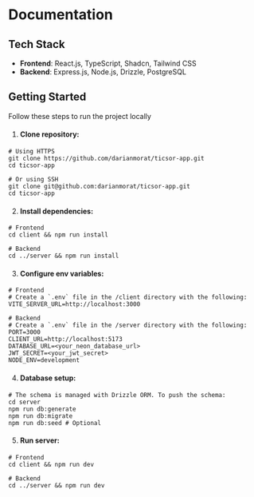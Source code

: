 # Documentation

## Tech Stack

- **Frontend**: React.js, TypeScript, Shadcn, Tailwind CSS
- **Backend**: Express.js, Node.js, Drizzle, PostgreSQL

## Getting Started

Follow these steps to run the project locally

1. #### Clone repository:

```shell
# Using HTTPS
git clone https://github.com/darianmorat/ticsor-app.git
cd ticsor-app

# Or using SSH
git clone git@github.com:darianmorat/ticsor-app.git
cd ticsor-app
```

2. #### Install dependencies:

```shell
# Frontend
cd client && npm run install

# Backend
cd ../server && npm run install
```

3. #### Configure env variables:

```shell
# Frontend
# Create a `.env` file in the /client directory with the following:
VITE_SERVER_URL=http://localhost:3000

# Backend
# Create a `.env` file in the /server directory with the following:
PORT=3000
CLIENT_URL=http://localhost:5173
DATABASE_URL=<your_neon_database_url>
JWT_SECRET=<your_jwt_secret>
NODE_ENV=development
```

4. #### Database setup:

```shell
# The schema is managed with Drizzle ORM. To push the schema:
cd server
npm run db:generate
npm run db:migrate
npm run db:seed # Optional
```

5. #### Run server:

```shell
# Frontend
cd client && npm run dev

# Backend
cd ../server && npm run dev
```
